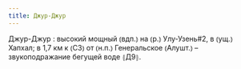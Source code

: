 ```yaml
---
title: Джур-Джур
---
```


Джур-Джур
: высокий мощный ⦅вдп.⦆ на ⦅р.⦆ Улу-Узень#2, в ⦅ущ.⦆ Хапхал; в 1,7 км к ⦅СЗ⦆ от ⦅н.п.⦆ Генеральское ⦅Алушт.⦆ – звукоподражание бегущей воде ⦃Д9⦄.
